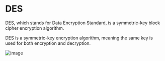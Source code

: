 # DES
DES, which stands for Data Encryption Standard, is a symmetric-key block cipher encryption algorithm.

DES is a symmetric-key encryption algorithm, meaning the same key is used for both encryption and decryption.

![image](https://github.com/JashandeepSidhu712/Cryptography/assets/117754690/7f633e21-9dc0-4aca-bc5e-c8c5b0db6612)

